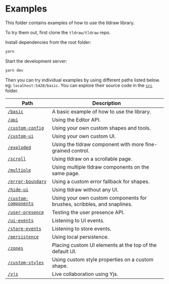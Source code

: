 # Examples

This folder contains examples of how to use the tldraw library.

To try them out, first clone the `tldraw/tldraw` repo.

Install dependencies from the root folder:

```bash
yarn
```

Start the development server:

```bash
yarn dev
```

Then you can try individual examples by using different paths listed below. eg: `localhost:5420/basic`. You can explore their source code in the [`src`](src) folder.

| Path | Description |
| ---- | ----------- |
| [`/basic`](src/1-basic/BasicExample.tsx) | A basic example of how to use the library. |
| [`/api`](src/2-api/APIExample.tsx) | Using the Editor API. |
| [`/custom-config`](src/3-custom-config/) | Using your own custom shapes and tools. |
| [`/custom-ui`](src/4-custom-ui/) | Using your own custom UI. |
| [`/exploded`](src/5-exploded/ExplodedExample.tsx) | Using the tldraw component with more fine-grained control. |
| [`/scroll`](src/6-scroll/ScrollExample.tsx) | Using tldraw on a scrollable page. |
| [`/multiple`](src/7-multiple/MultipleExample.tsx) | Using multiple tldraw components on the same page. |
| [`/error-boundary`](src/8-error-boundary/) | Using a custom error fallback for shapes. |
| [`/hide-ui`](src/9-hide-ui/HideUiExample.tsx) | Using tldraw without any UI. |
| [`/custom-components`](src/10-custom-components/CustomComponentsExample.tsx) | Using your own custom components for brushes, scribbles, and snaplines. |
| [`/user-presence`](src/11-user-presence/UserPresenceExample.tsx) | Testing the user presence API. |
| [`/ui-events`](src/12-ui-events/UiEventsExample.tsx) | Listening to UI events. |
| [`/store-events`](src/13-store-events/StoreEventsExample.tsx) | Listening to store events. |
| [`/persistence`](src/14-persistence/PersistenceExample.tsx) | Using local persistence. |
| [`/zones`](src/15-custom-zones/ZonesExample.tsx) | Placing custom UI elements at the top of the default UI. |
| [`/custom-styles`](src/16-custom-styles/) | Using custom style properties on a custom shape. |
| [`/yjs`](src/yjs) | Live collaboration using Yjs. |
